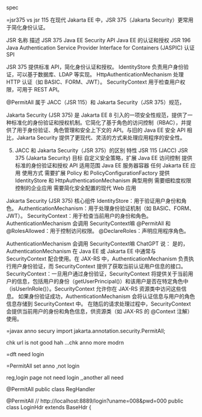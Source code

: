 

spec   

=jsr375 vs jsr 115
在现代 Jakarta EE 中，JSR 375（Jakarta Security）更常用于简化身份认证。

JSR	名称	描述
JSR 375	Java EE Security API	Java EE 的认证和授权
JSR 196	Java Authentication Service Provider Interface for Containers (JASPIC)	认证 SPI


JSR 375 提供标准 API，简化身份认证和授权。
IdentityStore 负责用户身份验证，可以基于数据库、LDAP 等实现。
HttpAuthenticationMechanism 处理 HTTP 认证（如 BASIC、FORM、JWT）。
SecurityContext 用于检查用户权限，可用于 REST API。

@PermitAll 属于 JACC（JSR 115）和 Jakarta Security（JSR 375）规范，

Jakarta Security (JSR 375) 是 Jakarta EE 8 引入的一项安全性规范，提供了一种标准化的身份验证和授权机制。它简化了基于角色的访问控制（RBAC），并提供了用于身份验证、角色管理和安全上下文的 API。与旧的 Java EE 安全 API 相比，Jakarta Security 提供了更现代、灵活的方式来处理应用程序的安全性。


5. JACC 和 Jakarta Security（JSR 375）的区别
   特性	JSR 115 (JACC)	JSR 375 (Jakarta Security)
   目标	自定义安全策略，扩展 Java EE 访问控制	提供标准的身份验证和授权 API
   适用范围	Java EE 服务器容器	任何 Jakarta EE 应用
   使用方式	需要扩展 Policy 和 PolicyConfigurationFactory	提供 IdentityStore 和 HttpAuthenticationMechanism
   典型用例	需要细粒度权限控制的企业应用	需要简化安全配置的现代 Web 应用


Jakarta Security (JSR 375) 核心组件
IdentityStore：用于验证用户身份和角色。
AuthenticationMechanism：用于处理身份验证机制（如 BASIC、FORM、JWT）。
SecurityContext：用于检查当前用户的身份和角色。
AuthenticationMechanism 会调用 SecurityContext嘛
@PermitAll 和 @RolesAllowed：用于控制访问权限。
@DeclareRoles：声明应用程序角色。


AuthenticationMechanism 会调用 SecurityContext嘛
ChatGPT 说：
是的，AuthenticationMechanism 在 Java EE 或 Jakarta EE 中通常与 SecurityContext 配合使用。在 JAX-RS 中，AuthenticationMechanism 负责执行用户身份验证，而 SecurityContext 提供了获取当前认证用户信息的接口。
SecurityContext：一旦用户通过身份验证，SecurityContext 将提供关于当前用户的信息，包括用户的身份（getUserPrincipal()）和该用户是否在特定角色中（isUserInRole()）。SecurityContext 允许你在 JAX-RS 资源类中访问这些信息。
如果身份验证成功，AuthenticationMechanism 会将认证信息与用户的角色信息存储到 SecurityContext 中。
在随后的请求处理过程中，SecurityContext 会提供当前用户的身份和角色信息，供资源类（如 JAX-RS 的 @Context 注解）使用。




=javax anno secury
import jakarta.annotation.security.PermitAll;

chk url is not good hah ...chk anno more modrn

=dft need login




=PermitAll set anno ,not login 

reg,login  page not need login ,,another all need 

@PermitAll
public class RegHandler

@PermitAll
//   http://localhost:8889/login?uname=008&pwd=000
public class LoginHdr extends BaseHdr {